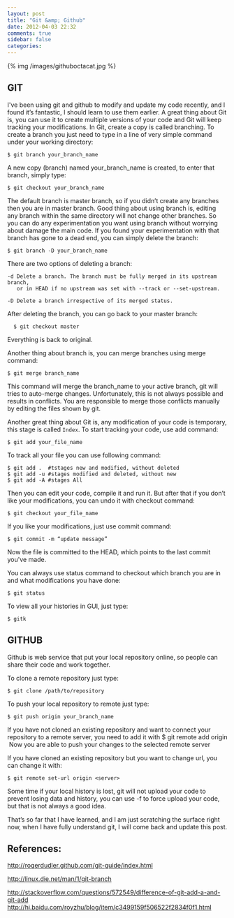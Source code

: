 ```yaml
---
layout: post
title: "Git &amp; Github"
date: 2012-04-03 22:32
comments: true
sidebar: false
categories: 
---
```


{% img /images/githuboctacat.jpg %}

## GIT	

I've been using git and github to modify and update my code recently,  and I found it’s fantastic, I should learn to use them earlier.   A great thing about Git is,  you can use it to create multiple versions of your code and Git will keep tracking your modifications. In Git, create a copy is called branching. To create a branch you just need to type in a line of very simple command under your working directory: 

	$ git branch your_branch_name
<!-- more -->

A new copy (branch) named your_branch_name is created, to enter that branch, simply type:

	$ git checkout your_branch_name

The default branch is master branch, so if you didn’t create any branches then you are in master branch. Good thing about using branch is, editing any branch within the same directory will not change other branches. So you can do any experimentation you want using branch without worrying about damage the main code. If you found your experimentation with that branch has gone to a dead end,  you can simply delete the branch: 

	$ git branch -D your_branch_name

There are two options of deleting a branch:

	-d Delete a branch. The branch must be fully merged in its upstream branch,
	   or in HEAD if no upstream was set with --track or --set-upstream.

	-D Delete a branch irrespective of its merged status.

After deleting the branch, you can go back to your master branch:
	
      $ git checkout master

Everything is back to original.


Another thing about branch is, you can merge branches using merge command:

	$ git merge branch_name

This command will merge the branch_name to your active branch, git will tries to auto-merge changes. Unfortunately, this is not always possible and results in conflicts. You are responsible to merge those conflicts manually by editing the files shown by git.



Another great thing about Git is, any modification of your code is temporary, this stage is called `Index`. To start tracking your code, use add command:

	$ git add your_file_name
To track all your file you can use following command:

	$ git add .  #tstages new and modified, without deleted
	$ git add -u #stages modified and deleted, without new
	$ git add -A #stages All
	

 Then you can edit your code, compile it and run it. But after that if you don’t like your modifications, you can undo it with checkout command:
	
	$ git checkout your_file_name

If you like your modifications, just use commit command:

	$ git commit -m “update message”

Now the file is committed to the HEAD, which points to the last commit you've made.

You can always use status command to checkout which branch you are in and what modifications you have done:

	$ git status

To view all your histories in GUI, just type:

	$ gitk




## GITHUB	


Github is web service that put your local repository online, so people can share their code and work together.

To clone a remote repository just type:

	$ git clone /path/to/repository

To push your local repository to remote just type:

	$ git push origin your_branch_name

If you have not cloned an existing repository and want to connect your repository to a remote server, you need to add it with
   $ git remote add origin <server>
 Now you are able to push your changes to the selected remote server

If you have cloned an existing repository but you want to change url, you can change it with:

	$ git remote set-url origin <server> 


Some time if your local history is lost, git will not upload your code to prevent losing data and history, you can use -f to force upload your code, but that is not always a good idea.

      
That’s so far that I have learned,  and I am just scratching the surface right now, when I have fully understand git, I will come back and update this post.

	

		

## References:	

<http://rogerdudler.github.com/git-guide/index.html>

<http://linux.die.net/man/1/git-branch>

<http://stackoverflow.com/questions/572549/difference-of-git-add-a-and-git-add>
<http://hi.baidu.com/royzhu/blog/item/c3499159f506522f2834f0f1.html>
